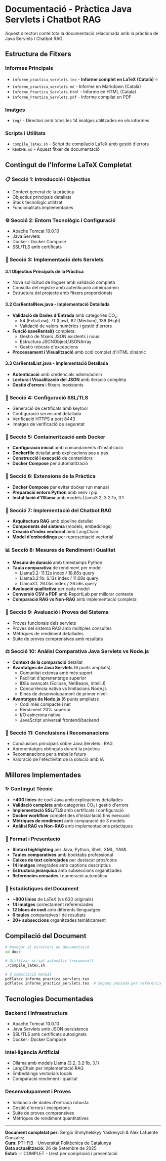 # Documentació - Pràctica Java Servlets i Chatbot RAG

Aquest directori conté tota la documentació relacionada amb la pràctica de Java Servlets i Chatbot RAG.

## Estructura de Fitxers

### Informes Principals
- `informe_practica_servlets.tex` - **Informe complet en LaTeX (Català)** ⭐
- `informe_practica_servlets.md` - Informe en Markdown (Català)
- `Informe_Practica_Servlets.html` - Informe en HTML (Català)
- `Informe_Practica_Servlets.pdf` - Informe compilat en PDF

### Imatges
- `img/` - Directori amb totes les 14 imatges utilitzades en els informes

### Scripts i Utilitats
- `compile_latex.sh` - Script de compilació LaTeX amb gestió d'errors
- `README.md` - Aquest fitxer de documentació

## Contingut de l'Informe LaTeX Completat

### 📋 Secció 1: Introducció i Objectius
- Context general de la pràctica
- Objectius principals detallats
- Stack tecnològic utilitzat
- Funcionalitats implementades

### ⚙️ Secció 2: Entorn Tecnològic i Configuració
- Apache Tomcat 10.0.10
- Java Servlets
- Docker i Docker Compose
- SSL/TLS amb certificats

### 🔧 Secció 3: Implementació dels Servlets

#### 3.1 Objectius Principals de la Pràctica
- Nova sol·licitud de lloguer amb validació completa
- Consulta del registre amb autenticació admin/admin
- Estructura del projecte amb fitxers proporcionats

#### 3.2 CarRentalNew.java - Implementació Detallada
- **Validació de Dades d'Entrada** amb categories CO₂:
  - 54 (ExtraLow), 71 (Low), 82 (Medium), 139 (High)
  - Validació de valors numèrics i gestió d'errors
- **Funció saveRental()** completa:
  - Gestió de fitxers JSON existents i nous
  - Estructura JSONObject/JSONArray
  - Gestió robusta d'excepcions
- **Processament i Visualització** amb codi complet d'HTML dinàmic

#### 3.3 CarRentalList.java - Implementació Detallada
- **Autenticació** amb credencials admin/admin
- **Lectura i Visualització del JSON** amb iteració completa
- **Gestió d'errors** i fitxers inexistents

### 🔐 Secció 4: Configuració SSL/TLS
- Generació de certificats amb keytool
- Configuració server.xml detallada
- Verificació HTTPS a port 8443
- Imatges de verificació de seguretat

### 🐳 Secció 5: Containerització amb Docker
- **Configuració inicial** amb comandaments d'instal·lació
- **Dockerfile** detallat amb explicacions pas a pas
- **Construcció i execució** de contenidors
- **Docker Compose** per automatització

### 🚀 Secció 6: Extensions de la Pràctica
- **Docker Compose** per evitar docker run manual
- **Preparació entorn Python** amb venv i pip
- **Instal·lació d'Ollama** amb models Llama3.2, 3.2:1b, 3.1

### 🤖 Secció 7: Implementació del Chatbot RAG
- **Arquitectura RAG** amb pipeline detallat
- **Components del sistema** (models, embeddings)
- **Creació d'índex vectorial** amb LangChain
- **Model d'embeddings** per representació vectorial

### 📊 Secció 8: Mesures de Rendiment i Qualitat
- **Mesura de duració** amb timestamps Python
- **Taula comparativa** de rendiment per model:
  - Llama3.2: 11.12s index / 18.66s query
  - Llama3.2:1b: 6.13s index / 11.08s query  
  - Llama3.1: 26.05s index / 26.56s query
- **Avaluació qualitativa** per cada model
- **Conversió CSV a PDF** amb ReportLab per millorar contexte
- **Comparació RAG vs Non-RAG** amb implementació completa

### 🧪 Secció 9: Avaluació i Proves del Sistema
- Proves funcionals dels servlets
- Proves del sistema RAG amb múltiples consultes
- Mètriques de rendiment detallades
- Suite de proves comprensives amb resultats

### ⚖️ Secció 10: Anàlisi Comparativa Java Servlets vs Node.js
- **Context de la comparació** detallat
- **Avantatges de Java Servlets** (6 punts ampliats):
  - Comunitat extensa amb més suport
  - Facilitat d'aprenentatge superior
  - IDEs avançats (Eclipse, NetBeans, IntelliJ)
  - Concurrència nativa vs limitacions Node.js
  - Eines de desenvolupament de primer nivell
- **Avantatges de Node.js** (6 punts ampliats):
  - Codi més compacte i net
  - Rendiment 20% superior
  - I/O asíncrona nativa
  - JavaScript universal frontend/backend

### 🎯 Secció 11: Conclusions i Recomanacions
- Conclusions principals sobre Java Servlets i RAG
- Aprenentatges obtinguts durant la pràctica
- Recomanacions per a treballs futurs
- Valoració de l'efectivitat de la solució amb IA

## Millores Implementades

### ✨ Contingut Tècnic
- **+400 línies** de codi Java amb explicacions detallades
- **Validació completa** amb categories CO₂ i gestió d'errors
- **Implementació SSL/TLS** amb certificats i configuració
- **Docker workflow** complet des d'instal·lació fins execució
- **Mètriques de rendiment** amb comparació de 3 models
- **Anàlisi RAG vs Non-RAG** amb implementacions pràctiques

### 🎨 Format i Presentació
- **Sintaxi highlighting** per Java, Python, Shell, XML, YAML
- **Taules comparatives** amb booktabs professional
- **Caixes de text colorejades** per destacar pros/cons
- **14 imatges** integrades amb captions descriptius
- **Estructura jeràrquica** amb subseccions organitzades
- **Referències creuades** i numeració automàtica

### 📏 Estadístiques del Document
- **~800 línies** de LaTeX (vs 630 originals)
- **14 imatges** correctament referenciades
- **12 blocs de codi** amb diferents llenguatges
- **6 taules** comparatives i de resultats
- **20+ subseccions** organitzades temàticament

## Compilació del Document

```bash
# Navegar al directori de documentació
cd doc/

# Utilitzar script automàtic (recomanat)
./compile_latex.sh

# O compilació manual
pdflatex informe_practica_servlets.tex
pdflatex informe_practica_servlets.tex  # Segona passada per referències
```

## Tecnologies Documentades

### Backend i Infraestructura
- Apache Tomcat 10.0.10
- Java Servlets amb JSON persistence
- SSL/TLS amb certificats autosignats
- Docker i Docker Compose

### Intel·ligència Artificial
- Ollama amb models Llama (3.2, 3.2:1b, 3.1)
- LangChain per implementació RAG
- Embeddings vectorials locals
- Comparació rendiment i qualitat

### Desenvolupament i Proves
- Validació de dades d'entrada robusta
- Gestió d'errors i excepcions
- Suite de proves comprensives
- Mètriques de rendiment quantitatives

---

**Document completat per:** Sergio Shmyhelskyy Yaskevych & Alex Lafuente Gonzalez  
**Curs:** PTI-FIB - Universitat Politècnica de Catalunya  
**Data actualització:** 26 de Setembre de 2025  
**Estat:** ✅ COMPLET - Llest per compilació i presentació